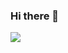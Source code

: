### Hi there 👋

<!--
**storm-cpu/storm-cpu** is a ✨ _special_ ✨ repository because its `README.md` (this file) appears on your GitHub profile.

Here are some ideas to get you started:

- 🔭 I’m currently working on Be Solution
- 🌱 I’m currently learning Hutech Univercity
-->
<img src = "giphy.gif">
<img src = "username=storm-cpu17&&show_icons=true&title_color=5[…]3&icon_color=4D72F2&text_color=343434&bg_color=FFFFFF>
